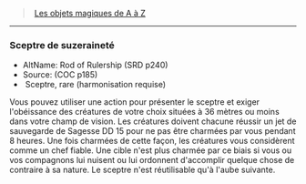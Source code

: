 ﻿---
!MagicItem
Type: Sceptre
Rarity: rare
Attunement: harmonisation requise
Id: magicitems_az_hd.md#sceptre-de-suzeraineté
ParentLink: magicitems_az_hd.md#les-objets-magiques-de-a-à-z
Name: Sceptre de suzeraineté
ParentName: Les objets magiques de A à Z
NameLevel: 3
AltName: Rod of Rulership (SRD p240)
Source: (COC p185)
---
> [Les objets magiques de A à Z](hd_magicitems_az_les_objets_magiques_de_a_a_z.md)

---

### Sceptre de suzeraineté

- AltName: Rod of Rulership (SRD p240)
- Source: (COC p185)
-  Sceptre, rare (harmonisation requise)

Vous pouvez utiliser une action pour présenter le sceptre et exiger l'obéissance des créatures de votre choix situées à 36 mètres ou moins dans votre champ de vision. Les créatures doivent chacune réussir un jet de sauvegarde de Sagesse DD 15 pour ne pas être charmées par vous pendant 8 heures. Une fois charmées de cette façon, les créatures vous considèrent comme un chef fiable. Une cible n'est plus charmée par ce biais si vous ou vos compagnons lui nuisent ou lui ordonnent d'accomplir quelque chose de contraire à sa nature. Le sceptre n'est réutilisable qu'à l'aube suivante.

